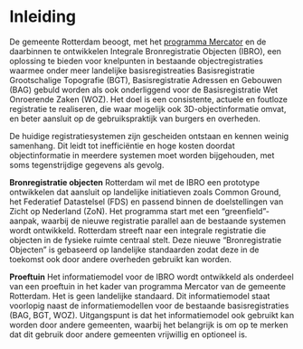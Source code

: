# Inleiding

De gemeente Rotterdam beoogt, met het [programma Mercator](https://www.rotterdam.nl/mercator) en de daarbinnen te ontwikkelen Integrale Bronregistratie Objecten (IBRO), een oplossing te bieden voor knelpunten in bestaande objectregistraties waarmee onder meer landelijke basisregistreaties Basisregistratie Grootschalige Topografie (BGT), Basisregistratie Adressen en Gebouwen (BAG) gebuld worden als ook onderliggend voor de Basisregistratie Wet Onroerende Zaken (WOZ). Het doel is een consistente, actuele en foutloze registratie te realiseren, die waar mogelijk ook 3D-objectinformatie omvat, en beter aansluit op de gebruikspraktijk van burgers en overheden.

De huidige registratiesystemen zijn gescheiden ontstaan en kennen weinig samenhang. Dit leidt tot 
inefficiëntie en hoge kosten doordat objectinformatie in meerdere systemen moet worden 
bijgehouden, met soms tegenstrijdige gegevens als gevolg.

**Bronregistratie objecten**
Rotterdam wil met de IBRO een prototype ontwikkelen dat aansluit op landelijke initiatieven zoals 
Common Ground, het Federatief Datastelsel (FDS) en passend binnen de doelstellingen van Zicht op 
Nederland (ZoN). Het programma start met een “greenfield”-aanpak, waarbij de nieuwe registratie 
parallel aan de bestaande systemen wordt ontwikkeld. Rotterdam streeft naar een integrale 
registratie die objecten in de fysieke ruimte centraal stelt. Deze nieuwe “Bronregistratie Objecten” is gebaseerd op landelijke standaarden zodat deze in de toekomst ook door andere overheden 
gebruikt kan worden.

**Proeftuin**
Het informatiemodel voor de IBRO wordt ontwikkeld als onderdeel van een proeftuin in het kader van programma Mercator van de gemeente Rotterdam. Het is geen landelijke standaard. Dit informatiemodel staat voorlopig naast de informatiemodellen voor de bestaande basisregistraties (BAG, BGT, WOZ). Uitgangspunt is dat het informatiemodel ook gebruikt kan worden door andere gemeenten, waarbij het belangrijk is om op te merken dat dit gebruik door andere gemeenten vrijwillig en optioneel is. 



